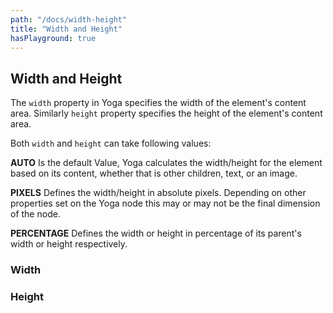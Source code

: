 ```yaml
---
path: "/docs/width-height"
title: "Width and Height"
hasPlayground: true
---
```


## Width and Height

The `width` property in Yoga specifies the width of the element's content area.
Similarly `height` property specifies the height of the element's content area.

Both `width` and `height` can take following values:

**AUTO** Is the default Value, Yoga calculates the width/height for the element based
on its content, whether that is other children, text, or an image.
 
**PIXELS** Defines the width/height in absolute pixels. Depending on other properties set on
the Yoga node this may or may not be the final dimension of the node.

**PERCENTAGE** Defines the width or height in percentage of its parent's width or height respectively.

### Width
<controls prop="width"></controls>

### Height
<controls prop="height"></controls>

